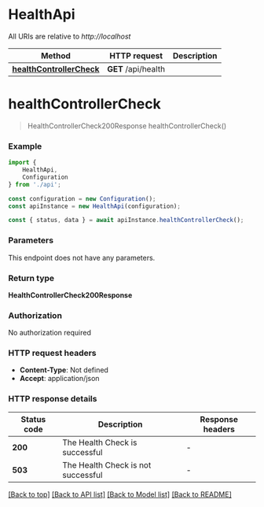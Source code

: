 # HealthApi

All URIs are relative to *http://localhost*

|Method | HTTP request | Description|
|------------- | ------------- | -------------|
|[**healthControllerCheck**](#healthcontrollercheck) | **GET** /api/health | |

# **healthControllerCheck**
> HealthControllerCheck200Response healthControllerCheck()


### Example

```typescript
import {
    HealthApi,
    Configuration
} from './api';

const configuration = new Configuration();
const apiInstance = new HealthApi(configuration);

const { status, data } = await apiInstance.healthControllerCheck();
```

### Parameters
This endpoint does not have any parameters.


### Return type

**HealthControllerCheck200Response**

### Authorization

No authorization required

### HTTP request headers

 - **Content-Type**: Not defined
 - **Accept**: application/json


### HTTP response details
| Status code | Description | Response headers |
|-------------|-------------|------------------|
|**200** | The Health Check is successful |  -  |
|**503** | The Health Check is not successful |  -  |

[[Back to top]](#) [[Back to API list]](../README.md#documentation-for-api-endpoints) [[Back to Model list]](../README.md#documentation-for-models) [[Back to README]](../README.md)

